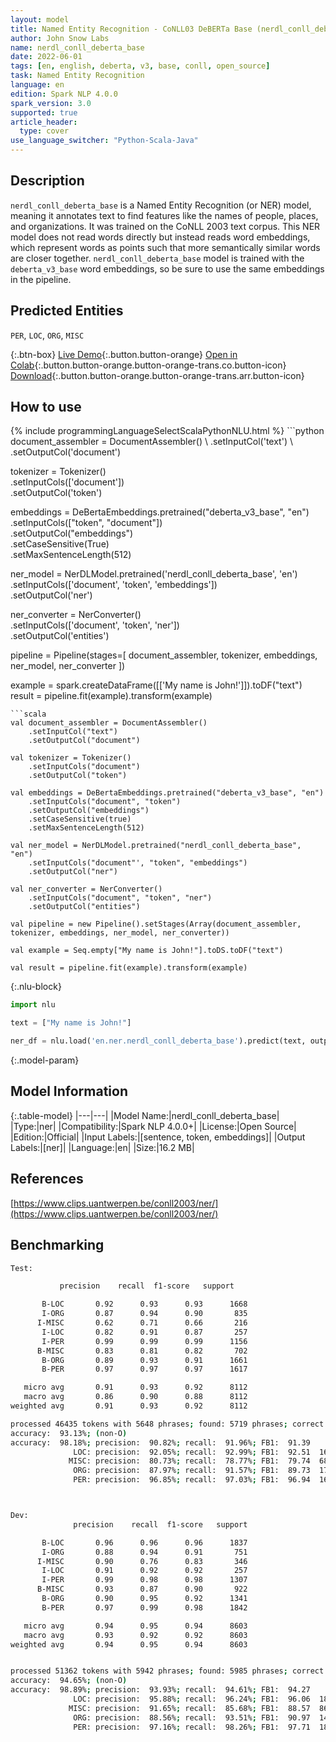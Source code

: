 ```yaml
---
layout: model
title: Named Entity Recognition - CoNLL03 DeBERTa Base (nerdl_conll_deberta_base)
author: John Snow Labs
name: nerdl_conll_deberta_base
date: 2022-06-01
tags: [en, english, deberta, v3, base, conll, open_source]
task: Named Entity Recognition
language: en
edition: Spark NLP 4.0.0
spark_version: 3.0
supported: true
article_header:
  type: cover
use_language_switcher: "Python-Scala-Java"
---
```


## Description

`nerdl_conll_deberta_base` is a Named Entity Recognition (or NER) model, meaning it annotates text to find features like the names of people, places, and organizations. It was trained on the CoNLL 2003 text corpus. This NER model does not read words directly but instead reads word embeddings, which represent words as points such that more semantically similar words are closer together. `nerdl_conll_deberta_base` model is trained with the `deberta_v3_base` word embeddings, so be sure to use the same embeddings in the pipeline.

## Predicted Entities

`PER`, `LOC`, `ORG`, `MISC`

{:.btn-box}
[Live Demo](https://demo.johnsnowlabs.com/public/NER_EN){:.button.button-orange}
[Open in Colab](https://colab.research.google.com/github/JohnSnowLabs/spark-nlp-workshop/blob/master/tutorials/streamlit_notebooks/NER_EN.ipynb){:.button.button-orange.button-orange-trans.co.button-icon}
[Download](https://s3.amazonaws.com/auxdata.johnsnowlabs.com/public/models/nerdl_conll_deberta_base_en_4.0.0_3.0_1654102358585.zip){:.button.button-orange.button-orange-trans.arr.button-icon}

## How to use



<div class="tabs-box" markdown="1">
{% include programmingLanguageSelectScalaPythonNLU.html %}
```python
document_assembler = DocumentAssembler() \
    .setInputCol('text') \
    .setOutputCol('document')

tokenizer = Tokenizer() \
    .setInputCols(['document']) \
    .setOutputCol('token')

embeddings = DeBertaEmbeddings.pretrained("deberta_v3_base", "en")\
      .setInputCols(["token", "document"])\
      .setOutputCol("embeddings")\
      .setCaseSensitive(True)\
      .setMaxSentenceLength(512)

ner_model = NerDLModel.pretrained('nerdl_conll_deberta_base', 'en') \
    .setInputCols(['document', 'token', 'embeddings']) \
    .setOutputCol('ner')

ner_converter = NerConverter() \
    .setInputCols(['document', 'token', 'ner']) \
    .setOutputCol('entities')

pipeline = Pipeline(stages=[
    document_assembler, 
    tokenizer,
    embeddings,
    ner_model,
    ner_converter
])

example = spark.createDataFrame([['My name is John!']]).toDF("text")
result = pipeline.fit(example).transform(example)
```
```scala
val document_assembler = DocumentAssembler() 
    .setInputCol("text") 
    .setOutputCol("document")

val tokenizer = Tokenizer() 
    .setInputCols("document") 
    .setOutputCol("token")

val embeddings = DeBertaEmbeddings.pretrained("deberta_v3_base", "en")
    .setInputCols("document", "token") 
    .setOutputCol("embeddings")
    .setCaseSensitive(true)
    .setMaxSentenceLength(512)

val ner_model = NerDLModel.pretrained("nerdl_conll_deberta_base", "en") 
    .setInputCols("document"', "token", "embeddings") 
    .setOutputCol("ner")

val ner_converter = NerConverter() 
    .setInputCols("document", "token", "ner") 
    .setOutputCol("entities")

val pipeline = new Pipeline().setStages(Array(document_assembler, tokenizer, embeddings, ner_model, ner_converter))

val example = Seq.empty["My name is John!"].toDS.toDF("text")

val result = pipeline.fit(example).transform(example)
```

{:.nlu-block}
```python
import nlu

text = ["My name is John!"]

ner_df = nlu.load('en.ner.nerdl_conll_deberta_base').predict(text, output_level='token')
```
</div>

{:.model-param}
## Model Information

{:.table-model}
|---|---|
|Model Name:|nerdl_conll_deberta_base|
|Type:|ner|
|Compatibility:|Spark NLP 4.0.0+|
|License:|Open Source|
|Edition:|Official|
|Input Labels:|[sentence, token, embeddings]|
|Output Labels:|[ner]|
|Language:|en|
|Size:|16.2 MB|

## References

[https://www.clips.uantwerpen.be/conll2003/ner/](https://www.clips.uantwerpen.be/conll2003/ner/)

## Benchmarking

```bash
Test:

           precision    recall  f1-score   support

       B-LOC       0.92      0.93      0.93      1668
       I-ORG       0.87      0.94      0.90       835
      I-MISC       0.62      0.71      0.66       216
       I-LOC       0.82      0.91      0.87       257
       I-PER       0.99      0.99      0.99      1156
      B-MISC       0.83      0.81      0.82       702
       B-ORG       0.89      0.93      0.91      1661
       B-PER       0.97      0.97      0.97      1617

   micro avg       0.91      0.93      0.92      8112
   macro avg       0.86      0.90      0.88      8112
weighted avg       0.91      0.93      0.92      8112

processed 46435 tokens with 5648 phrases; found: 5719 phrases; correct: 5194.
accuracy:  93.13%; (non-O)
accuracy:  98.18%; precision:  90.82%; recall:  91.96%; FB1:  91.39
              LOC: precision:  92.05%; recall:  92.99%; FB1:  92.51  1685
             MISC: precision:  80.73%; recall:  78.77%; FB1:  79.74  685
              ORG: precision:  87.97%; recall:  91.57%; FB1:  89.73  1729
              PER: precision:  96.85%; recall:  97.03%; FB1:  96.94  1620



Dev:                                                                                
              precision    recall  f1-score   support

       B-LOC       0.96      0.96      0.96      1837
       I-ORG       0.88      0.94      0.91       751
      I-MISC       0.90      0.76      0.83       346
       I-LOC       0.91      0.92      0.92       257
       I-PER       0.99      0.98      0.98      1307
      B-MISC       0.93      0.87      0.90       922
       B-ORG       0.90      0.95      0.92      1341
       B-PER       0.97      0.99      0.98      1842

   micro avg       0.94      0.95      0.94      8603
   macro avg       0.93      0.92      0.92      8603
weighted avg       0.94      0.95      0.94      8603


processed 51362 tokens with 5942 phrases; found: 5985 phrases; correct: 5622.
accuracy:  94.65%; (non-O)
accuracy:  98.89%; precision:  93.93%; recall:  94.61%; FB1:  94.27
              LOC: precision:  95.88%; recall:  96.24%; FB1:  96.06  1844
             MISC: precision:  91.65%; recall:  85.68%; FB1:  88.57  862
              ORG: precision:  88.56%; recall:  93.51%; FB1:  90.97  1416
              PER: precision:  97.16%; recall:  98.26%; FB1:  97.71  1863
```